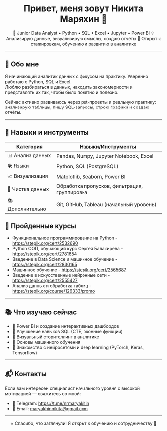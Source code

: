 <h1 align="center">Привет, меня зовут Никита Маряхин 👋</h1>

<p align="center">
🎯 Junior Data Analyst • Python • SQL • Excel • Jupyter • Power BI  
💡 Анализирую данные, визуализирую смыслы, создаю отчёты  
📍 Открыт к стажировкам, обучению и развитию в аналитике
</p>

---

## 🧠 Обо мне

Я начинающий аналитик данных с фокусом на практику. Уверенно работаю с Python, SQL и Excel.  
Люблю разбираться в данных, находить закономерности и представлять их так, чтобы было понятно и полезно.  

Сейчас активно развиваюсь через pet-проекты и реальную практику: анализирую таблицы, пишу SQL-запросы, строю графики и создаю отчёты.

---

## 🔧 Навыки и инструменты

| Категория      | Навыки/Инструменты                           
|----------------|-----------------------------------------------|
| 📊 Анализ данных | Pandas, Numpy, Jupyter Notebook, Excel                              
| 🛠️ Языки        | Python, SQL (PostgreSQL)             
| 📈 Визуализация | Matplotlib, Seaborn, Power BI
| 🧹 Чистка данных | Обработка пропусков, фильтрация, группировка 
| 📚 Дополнительно | Git, GitHub, Tableau (начальный уровень)  


## 📘 Пройденные курсы

- Функциональное программирование на Python - https://stepik.org/cert/2532690
- Python ООП, обучающий курс Сергея Балакирева - https://stepik.org/cert/2781654
- Введение в Data Science и машинное обучение - https://stepik.org/cert/2830165
- Машинное обучение - https://stepik.org/cert/2565687
- Введение в искусственные нейронные сети - https://stepik.org/cert/2555427
- Анализ данных и обработка таблиц - https://stepik.org/course/126333/promo

---

## 📚 Что изучаю сейчас

- 📌 Power BI и создание интерактивных дашбордов
- 📌 Улучшение навыков SQL (CTE, оконные функции)
- 📌 Визуальный сторителлинг в аналитике
- 📌 Основы машинного обучения
- 📌 Знакомство с нейросетями и deep learning (PyTorch, Keras, Tensorflow)

---

## 📬 Контакты

Если вам интересен специалист начального уровня с высокой мотивацией — свяжитесь со мной:

- 💬 Telegram: https://t.me/nrmaryakhin
- 📧 Email: maryakhinnikita@gmail.com

---

<p align="center">
⭐ Спасибо, что заглянули! Я открыт к обучению и сотрудничеству 🤝
</p>
